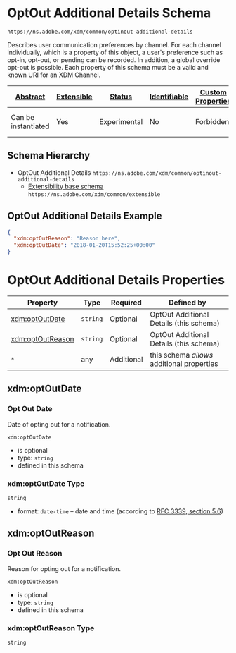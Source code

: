 
# OptOut Additional Details Schema

```
https://ns.adobe.com/xdm/common/optinout-additional-details
```

Describes user communication preferences by channel. For each channel individually, which is a property of this object, a user's preference such as opt-in, opt-out, or pending can be recorded. In addition, a global override opt-out is possible. Each property of this schema must be a valid and known URI for an XDM Channel.

| [Abstract](../../abstract.md) | [Extensible](../../extensions.md) | [Status](../../status.md) | [Identifiable](../../id.md) | [Custom Properties](../../extensions.md) | [Additional Properties](../../extensions.md) | Defined In |
|-------------------------------|-----------------------------------|---------------------------|-----------------------------|------------------------------------------|----------------------------------------------|------------|
| Can be instantiated | Yes | Experimental | No | Forbidden | Permitted | [common/optinout-additional-details.schema.json](common/optinout-additional-details.schema.json) |
## Schema Hierarchy

* OptOut Additional Details `https://ns.adobe.com/xdm/common/optinout-additional-details`
  * [Extensibility base schema](extensible.schema.md) `https://ns.adobe.com/xdm/common/extensible`


## OptOut Additional Details Example
```json
{
  "xdm:optOutReason": "Reason here",
  "xdm:optOutDate": "2018-01-20T15:52:25+00:00"
}
```

# OptOut Additional Details Properties

| Property | Type | Required | Defined by |
|----------|------|----------|------------|
| [xdm:optOutDate](#xdmoptoutdate) | `string` | Optional | OptOut Additional Details (this schema) |
| [xdm:optOutReason](#xdmoptoutreason) | `string` | Optional | OptOut Additional Details (this schema) |
| `*` | any | Additional | this schema *allows* additional properties |

## xdm:optOutDate
### Opt Out Date

Date of opting out for a notification.

`xdm:optOutDate`
* is optional
* type: `string`
* defined in this schema

### xdm:optOutDate Type


`string`
* format: `date-time` – date and time (according to [RFC 3339, section 5.6](http://tools.ietf.org/html/rfc3339))






## xdm:optOutReason
### Opt Out Reason

Reason for opting out for a notification.

`xdm:optOutReason`
* is optional
* type: `string`
* defined in this schema

### xdm:optOutReason Type


`string`





